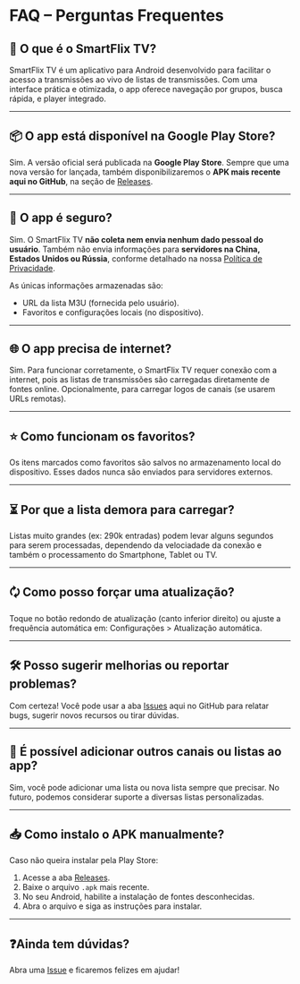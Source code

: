 # FAQ – Perguntas Frequentes

## 📱 O que é o SmartFlix TV?

SmartFlix TV é um aplicativo para Android desenvolvido para facilitar o acesso a transmissões ao vivo de listas de transmissões. Com uma interface prática e otimizada, o app oferece navegação por grupos, busca rápida, e player integrado.

---

## 📦 O app está disponível na Google Play Store?

Sim. A versão oficial será publicada na **Google Play Store**. Sempre que uma nova versão for lançada, também disponibilizaremos o **APK mais recente aqui no GitHub**, na seção de [Releases](https://github.com/CarlosEduardoAraujo/SmartFlixTV/releases).

---

## 🔐 O app é seguro?

Sim. O SmartFlix TV **não coleta nem envia nenhum dado pessoal do usuário**. Também não envia informações para **servidores na China, Estados Unidos ou Rússia**, conforme detalhado na nossa [Política de Privacidade](./PRIVACY.md).

As únicas informações armazenadas são:
- URL da lista M3U (fornecida pelo usuário).
- Favoritos e configurações locais (no dispositivo).

---

## 🌐 O app precisa de internet?

Sim. Para funcionar corretamente, o SmartFlix TV requer conexão com a internet, pois as listas de transmissões são carregadas diretamente de fontes online. Opcionalmente, para carregar logos de canais (se usarem URLs remotas).

---

## ⭐ Como funcionam os favoritos?

Os itens marcados como favoritos são salvos no armazenamento local do dispositivo. Esses dados nunca são enviados para servidores externos.

---

## ⏳ Por que a lista demora para carregar?

Listas muito grandes (ex: 290k entradas) podem levar alguns segundos para serem processadas, dependendo da velociadade da conexão e também o processamento do Smartphone, Tablet ou TV.

---

## 🗘 Como posso forçar uma atualização?

Toque no botão redondo de atualização (canto inferior direito) ou ajuste a frequência automática em:
Configurações > Atualização automática.

---

## 🛠️ Posso sugerir melhorias ou reportar problemas?

Com certeza! Você pode usar a aba [Issues](https://github.com/CarlosEduardoAraujo/SmartFlixTV/issues) aqui no GitHub para relatar bugs, sugerir novos recursos ou tirar dúvidas.

---

## 🧩 É possível adicionar outros canais ou listas ao app?

Sim, você pode adicionar uma lista ou nova lista sempre que precisar. No futuro, podemos considerar suporte a diversas listas personalizadas.

---

## 📥 Como instalo o APK manualmente?

Caso não queira instalar pela Play Store:

1. Acesse a aba [Releases](https://github.com/CarlosEduardoAraujo/SmartFlixTV/releases).
2. Baixe o arquivo `.apk` mais recente.
3. No seu Android, habilite a instalação de fontes desconhecidas.
4. Abra o arquivo e siga as instruções para instalar.

---

## ❓Ainda tem dúvidas?

Abra uma [Issue](https://github.com/CarlosEduardoAraujo/SmartFlixTV/issues) e ficaremos felizes em ajudar!

